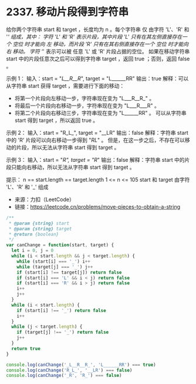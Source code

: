 # 2337. 移动片段得到字符串

给你两个字符串 start 和 target ，长度均为 n 。每个字符串 仅 由字符 'L'、'R' 和 '_' 组成，其中：
字符 'L' 和 'R' 表示片段，其中片段 'L' 只有在其左侧直接存在一个 空位 时才能向 左 移动，而片段 'R' 只有在其右侧直接存在一个 空位 时才能向 右 移动。
字符 '_' 表示可以被 任意 'L' 或 'R' 片段占据的空位。
如果在移动字符串 start 中的片段任意次之后可以得到字符串 target ，返回 true ；否则，返回 false 。


示例 1：
输入：start = "_L__R__R_", target = "L______RR"
输出：true
解释：可以从字符串 start 获得 target ，需要进行下面的移动：
- 将第一个片段向左移动一步，字符串现在变为 "L___R__R_" 。
- 将最后一个片段向右移动一步，字符串现在变为 "L___R___R" 。
- 将第二个片段向右移动三步，字符串现在变为 "L______RR" 。
可以从字符串 start 得到 target ，所以返回 true 。

示例 2：
输入：start = "R_L_", target = "__LR"
输出：false
解释：字符串 start 中的 'R' 片段可以向右移动一步得到 "_RL_" 。
但是，在这一步之后，不存在可以移动的片段，所以无法从字符串 start 得到 target 。

示例 3：
输入：start = "_R", target = "R_"
输出：false
解释：字符串 start 中的片段只能向右移动，所以无法从字符串 start 得到 target 。
 

提示：
n == start.length == target.length
1 <= n <= 105
start 和 target 由字符 'L'、'R' 和 '_' 组成

- 来源：力扣（LeetCode）
- 链接：https://leetcode.cn/problems/move-pieces-to-obtain-a-string

```javascript
/**
 * @param {string} start
 * @param {string} target
 * @return {boolean}
 */
var canChange = function(start, target) {
  let i = 0, j = 0
  while (i < start.length && j < target.length) {
    while (start[i] === '_') i++
    while (target[j] === '_') j++
    if (start[i] !== target[j]) return false
    if (start[i] === 'L' && i < j) return false
    if (start[i] === 'R' && i > j) return false
    i++
    j++
  }
  while (i < start.length) {
    if (start[i] !== '_') return false
    i++
  }
  while (j < target.length) {
    if (target[j] !== '_') return false
    j++
  }
  return true
}

console.log(canChange('_L__R__R_', 'L______RR') === true)
console.log(canChange('R_L_', '__LR') === false)
console.log(canChange('_R', 'R_') === false)
```
